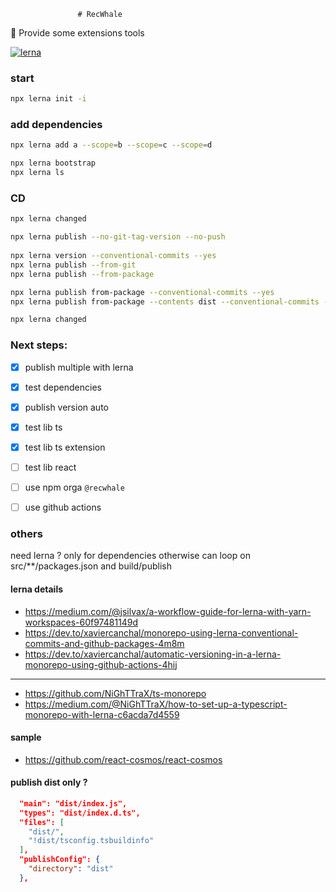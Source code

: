                    # RecWhale
:whale: Provide some extensions tools

[![lerna](https://img.shields.io/badge/maintained%20with-lerna-cc00ff.svg)](https://lerna.js.org/)



### start
```sh
npx lerna init -i
```

### add dependencies
```sh
npx lerna add a --scope=b --scope=c --scope=d

npx lerna bootstrap
npx lerna ls
```

### CD
```sh
npx lerna changed

npx lerna publish --no-git-tag-version --no-push
  
npx lerna version --conventional-commits --yes
npx lerna publish --from-git
npx lerna publish --from-package

npx lerna publish from-package --conventional-commits --yes
npx lerna publish from-package --contents dist --conventional-commits --yes

npx lerna changed
```


### Next steps:

- [x] publish multiple with lerna
- [x] test dependencies
- [x] publish version auto

- [x] test lib ts
- [x] test lib ts extension
- [ ] test lib react

- [ ] use npm orga `@recwhale`
- [ ] use github actions


### others
need lerna ? only for dependencies
otherwise can loop on src/**/packages.json and build/publish


#### lerna details 
- https://medium.com/@jsilvax/a-workflow-guide-for-lerna-with-yarn-workspaces-60f97481149d
- https://dev.to/xaviercanchal/monorepo-using-lerna-conventional-commits-and-github-packages-4m8m
- https://dev.to/xaviercanchal/automatic-versioning-in-a-lerna-monorepo-using-github-actions-4hij
---
- https://github.com/NiGhTTraX/ts-monorepo
- https://medium.com/@NiGhTTraX/how-to-set-up-a-typescript-monorepo-with-lerna-c6acda7d4559

#### sample
- https://github.com/react-cosmos/react-cosmos

#### publish dist only ?
```json
  "main": "dist/index.js",
  "types": "dist/index.d.ts",
  "files": [
    "dist/",
    "!dist/tsconfig.tsbuildinfo"
  ],
  "publishConfig": {
    "directory": "dist"
  },
```